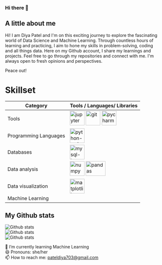  ### Hi there 👋

## A little about me
Hi! I am Diya Patel and I'm on this exciting journey to explore the fascinating world of Data Science and Machine Learning. Through countless hours of learning and practicing, I aim to hone my skills in problem-solving, coding and all things data. Here on my Github account, I share my learnings and projects. Feel free to go through my repositories and connect with me. I'm always open to fresh opinions and perspectives.

Peace out!

# Skillset
| Category              | Tools / Languages/ Libraries                          |
|-----------------------|------------------------------------------------------|
| Tools                 |<img width="48" height="48" src="https://img.icons8.com/fluency/48/jupyter.png" alt="jupyter"/> <img width="48" height="48" src="https://img.icons8.com/color/48/git.png" alt="git"/>  <img width="48" height="48" src="https://img.icons8.com/color/48/pycharm.png" alt="pycharm"/> | 
| Programming Languages | <img width="48" height="48" src="https://img.icons8.com/color/48/python--v1.png" alt="python--v1"/> |
| Databases             | <img width="48" height="48" src="https://img.icons8.com/color/48/mysql-logo.png" alt="mysql-logo"/>|                                                | Web Framework         | <img width="50" height="50" src="https://img.icons8.com/ios-filled/50/flask.png" alt="flask"/>   | 
| Data analysis         | <img width="48" height="48" src="https://img.icons8.com/color/48/numpy.png" alt="numpy"/>  <img width="65" height="48" src="https://th.bing.com/th/id/OIP.fhwbYSylPh_7Wb8_QnLosQHaDA?pid=ImgDet&rs=1" alt="pandas"/> |
| Data visualization    |  <img width="48" height="48" src="https://matplotlib.org/3.3.2/_images/sphx_glr_logos2_003.png" alt="matplotlib"/> |
| Machine Learning      |   |


## My Github stats

![Github stats](https://github-readme-streak-stats.herokuapp.com/?user=diapatel)<Br>
![Github stats](https://github-readme-stats.vercel.app/api/top-langs/?username=diapatel)<Br>
![Github stats](https://github-readme-stats.vercel.app/api?username=diapatel)

🌱 I’m currently learning Machine Learning<Br>
😄 Pronouns: she/her<br>
📫 How to reach me: pateldiya703@gmail.com
<!--
**diapatel/diapatel** is a ✨ _special_ ✨ repository because its `README.md` (this file) appears on your GitHub profile.




Here are some ideas to get you started:

- 🔭 I’m currently working on ...
- 
- 👯 I’m looking to collaborate on ...
- 🤔 I’m looking for help with ...
- 💬 Ask me about ...


- ⚡ Fun fact: ...
-->
